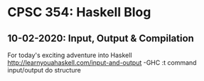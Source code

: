 # CPSC 354: Haskell Blog  

## 10-02-2020: Input, Output & Compilation

For today's exciting adventure into Haskell
http://learnyouahaskell.com/input-and-output
-GHC
:t command
input/output
do structure

